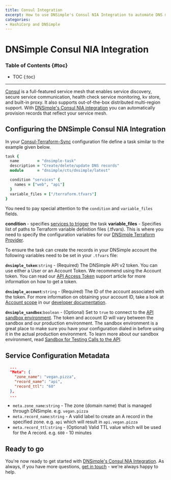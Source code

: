 ```yaml
---
title: Consul Integration
excerpt: How to use DNSimple's Consul NIA Integration to automate DNS management via Network Infrastructure Automation (NIA)
categories:
- HashiCorp and DNSimple
---
```


# DNSimple Consul NIA Integration

### Table of Contents {#toc}

* TOC
{:toc}

---

[Consul](https://www.consul.io/) is a full-featured service mesh that enables service discovery, secure service communication, health check service monitoring, kv store, and built-in proxy. It also supports out-of-the-box distributed multi-region support. With [DNSimple's Consul NIA integration](https://registry.terraform.io/modules/dnsimple/cts/dnsimple/latest) you can automatically provision records that reflect your service mesh.

## Configuring the DNSimple Consul NIA Integration

In your [Consul-Terraform-Sync](https://www.consul.io/docs/nia/tasks) configuration file define a task similar to the example given below.

```ruby
task {
  name        = "dnsimple-task"
  description = "Create/delete/update DNS records"
  module      = "dnsimple/cts/dnsimple/latest"

  condition "services" {
    names = ["web", "api"]
  }
  variable_files = ["/terraform.tfvars"]
}
```

You need to pay special attention to the `condition` and `variable_files` fields.

**condition** - specifies [services to trigger](https://www.consul.io/docs/nia/configuration#services-condition) the task
**variable_files** - Specifies list of paths to Terraform variable definition files (.tfvars). This is where you need to specify the configuration variables for our [DNSimple Terraform Provider](https://registry.terraform.io/providers/dnsimple/dnsimple/latest/docs).

To ensure the task can create the records in your DNSimple account the following variables need to be set in your `.tfvars` file:

**`dnsimple_token`**:`string` - (Required) The DNSimple API v2 token. You can use either a User or an Account Token. We recommend using the Account token. You can read our [API Access Token](https://support.dnsimple.com/articles/api-access-token/) support article for more information on how to get a token.


**`dnsimple_account`**:`string` - (Required) The ID of the account associated with the token. For more information on obtaining your account ID, take a look at [Account scope](https://developer.dnsimple.com/v2/#account-scope) in our [developer documentation](http://developer.dnsimple.com).

**`dnsimple_sandbox`**:`boolean` - (Optional) Set to `true` to connect to the [API sandbox environment](https://developer.dnsimple.com/sandbox/). The token and account ID will vary between the sandbox and our production environment. The sandbox environment is a great place to make sure you have your configuration dialed in before using it in the actual production environment. To learn more about our sandbox environment, read [Sandbox for Testing Calls to the API](https://support.dnsimple.com/articles/sandbox/).


## Service Configuration Metadata

```json
  ...
  "Meta": {
    "zone_name": "vegan.pizza",
    "record_name": "api",
    "record_ttl": "60"
  },
  ...
```

* `meta.zone_name`:`string` - The zone (domain name) that is managed through DNSimple. e.g. `vegan.pizza`
* `meta.record_name`:`string` - A valid label to create an A record in the specified zone. e.g. `api` which will result in `api.vegan.pizza`
* `meta.record_ttl`:`string` - (Optional) Valid TTL value which will be used for the A record. e.g. `600` - 10 minutes

## Ready to go

You're now ready to get started with [DNSimple's Consul NIA Integration](https://registry.terraform.io/modules/ns1-terraform/record-sync-nia/ns1/latest). As always, if you have more questions, [get in touch](https://dnsimple.com/contact) - we're always happy to help.
